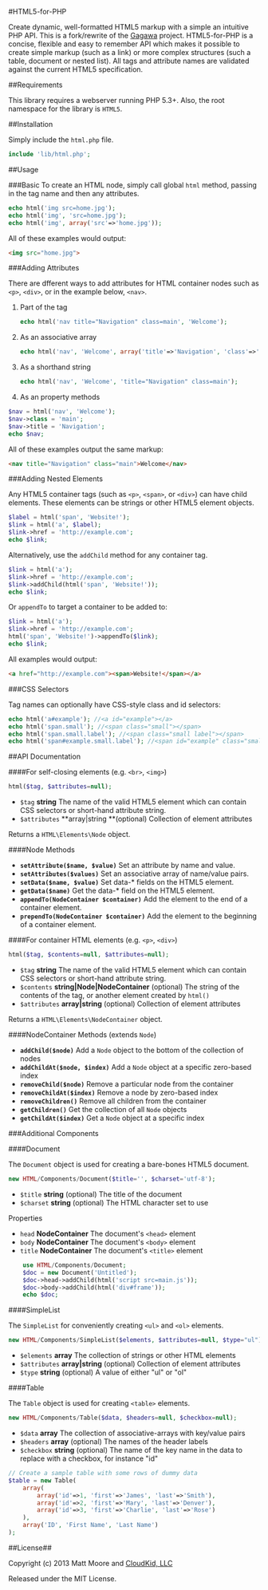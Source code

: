#HTML5-for-PHP

Create dynamic, well-formatted HTML5 markup with a simple an intuitive PHP API. This is a fork/rewrite of the [Gagawa](https://code.google.com/p/gagawa/) project. HTML5-for-PHP is a concise, flexible and easy to remember API which makes it possible to create simple markup (such as a link) or more complex structures (such a table, document or nested list). All tags and attribute names are validated against the current HTML5 specification.

##Requirements


This library requires a webserver running PHP 5.3+. Also, the root namespace for the library is `HTML5`.

##Installation

Simply include the `html.php` file. 

```php
include 'lib/html.php';
```

##Usage

###Basic
To create an HTML node, simply call global `html` method, passing in the tag name and then any attributes.

```php
echo html('img src=home.jpg');
echo html('img', 'src=home.jpg'); 
echo html('img', array('src'=>'home.jpg')); 
```

All of these examples would output:

```html
<img src="home.jpg">
```

###Adding Attributes

There are  dfferent ways to add attributes for HTML container nodes such as `<p>`, `<div>`, or in the example below, `<nav>`.

1. Part of the tag

    ```php
    echo html('nav title="Navigation" class=main', 'Welcome');
    ```
    
2. As an associative array

	```php
    echo html('nav', 'Welcome', array('title'=>'Navigation', 'class'=>'main'));
    ```

3. As a shorthand string

	```php
    echo html('nav', 'Welcome', 'title="Navigation" class=main');
    ```
    
4. As an property methods

  ```php
  $nav = html('nav', 'Welcome');
  $nav->class = 'main';
  $nav->title = 'Navigation';
  echo $nav;
  ```

All of these examples output the same markup:
```html
<nav title="Navigation" class="main">Welcome</nav>
```

###Adding Nested Elements

Any HTML5 container tags (such as `<p>`, `<span>`, or `<div>`) can have child elements. These elements can be strings or other HTML5 element objects.

```php
$label = html('span', 'Website!');
$link = html('a', $label);
$link->href = 'http://example.com';
echo $link; 
```

Alternatively, use the `addChild` method for any container tag.

```php
$link = html('a');
$link->href = 'http://example.com';
$link->addChild(html('span', 'Website!'));
echo $link;
```

Or `appendTo` to target a container to be added to:

```php
$link = html('a');
$link->href = 'http://example.com';
html('span', 'Website!')->appendTo($link);
echo $link;
```
All examples would output:

```html
<a href="http://example.com"><span>Website!</span></a> 
```

###CSS Selectors

Tag names can optionally have CSS-style class and id selectors:

```php
echo html('a#example'); //<a id="example"></a>
echo html('span.small'); //<span class="small"></span>
echo html('span.small.label'); //<span class="small label"></span>
echo html('span#example.small.label'); //<span id="example" class="small label"></span>
```

##API Documentation

####For self-closing elements (e.g. `<br>`, `<img>`) 

```php
html($tag, $attributes=null);
```
+	`$tag` **string** The name of the valid HTML5 element which can contain CSS selectors or short-hand attribute string.
+   `$attributes` **array|string **(optional) Collection of element attributes

Returns a `HTML\Elements\Node` object.

####Node Methods

+ **`setAttribute($name, $value)`** Set an attribute by name and value.
+ **`setAttributes($values)`** Set an associative array of name/value pairs.
+ **`setData($name, $value)`** Set data-* fields on the HTML5 element.
+ **`getData($name)`** Get the data-* field on the HTML5 element.
+ **`appendTo(NodeContainer $container)`** Add the element to the end of a container element. 
+ **`prependTo(NodeContainer $container)`** Add the element to the beginning of a container element.

####For container HTML elements (e.g. `<p>`, `<div>`)

```php
html($tag, $contents=null, $attributes=null);
```
+	`$tag` **string** The name of the valid HTML5 element which can contain CSS selectors or short-hand attribute string.
+   `$contents` **string|Node|NodeContainer** (optional) The string of the contents of the tag, or another element created by `html()`
+   `$attributes` **array|string** (optional) Collection of element attributes

Returns a `HTML\Elements\NodeContainer` object.

####NodeContainer Methods (extends `Node`)

+ **`addChild($node)`** Add a `Node` object to the bottom of the collection of nodes
+ **`addChildAt($node, $index)`** Add a `Node` object at a specific zero-based index
+ **`removeChild($node)`**  Remove a particular node from the container
+ **`removeChildAt($index)`** Remove a node by zero-based index
+ **`removeChildren()`** Remove all children from the container
+ **`getChildren()`**  Get the collection of all `Node` objects
+ **`getChildAt($index)`** Get a `Node` object at a specific index

###Additional Components

####Document

The `Document` object is used for creating a bare-bones HTML5 document.

```php
new HTML/Components/Document($title='', $charset='utf-8');
```
+ `$title` **string** (optional) The title of the document
+ `$charset` **string** (optional) The HTML character set to use

Properties

+ `head` **NodeContainer** The document's `<head>` element
+ `body` **NodeContainer** The document's `<body>` element
+ `title` **NodeContainer** The document's `<title>` element

```php
	use HTML/Components/Document;
	$doc = new Document('Untitled');
    $doc->head->addChild(html('script src=main.js'));
    $doc->body->addChild(html('div#frame'));
    echo $doc;
```

####SimpleList

The `SimpleList` for conveniently creating `<ul>` and `<ol>` elements.

```php
new HTML/Components/SimpleList($elements, $attributes=null, $type="ul");
```

+ `$elements` **array** The collection of strings or other HTML elements
+ `$attributes` **array|string** (optional) Collection of element attributes
+ `$type` **string** (optional) A value of either "ul" or "ol"

####Table

The `Table` object is used for creating `<table>` elements.

```php
new HTML/Components/Table($data, $headers=null, $checkbox=null);
```

+ `$data` **array** The collection of associative-arrays with key/value pairs
+ `$headers` **array** (optional) The names of the header labels
+ `$checkbox` **string** (optional) The name of the key name in the data to replace with a checkbox, for instance "id"

```php
// Create a sample table with some rows of dummy data
$table = new Table(
    array(
        array('id'=>1, 'first'=>'James', 'last'=>'Smith'),
        array('id'=>2, 'first'=>'Mary', 'last'=>'Denver'),
        array('id'=>3, 'first'=>'Charlie', 'last'=>'Rose')
    ),
    array('ID', 'First Name', 'Last Name')
);
```

##License##

Copyright (c) 2013 Matt Moore and [CloudKid, LLC](http://cloudkid.com)

Released under the MIT License.